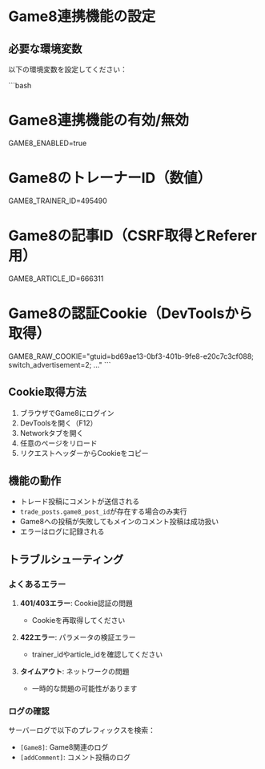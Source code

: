 # Game8連携機能の設定

## 必要な環境変数

以下の環境変数を設定してください：

\`\`\`bash
# Game8連携機能の有効/無効
GAME8_ENABLED=true

# Game8のトレーナーID（数値）
GAME8_TRAINER_ID=495490

# Game8の記事ID（CSRF取得とReferer用）
GAME8_ARTICLE_ID=666311

# Game8の認証Cookie（DevToolsから取得）
GAME8_RAW_COOKIE="gtuid=bd69ae13-0bf3-401b-9fe8-e20c7c3cf088; switch_advertisement=2; ..."
\`\`\`

## Cookie取得方法

1. ブラウザでGame8にログイン
2. DevToolsを開く（F12）
3. Networkタブを開く
4. 任意のページをリロード
5. リクエストヘッダーからCookieをコピー

## 機能の動作

- トレード投稿にコメントが送信される
- `trade_posts.game8_post_id`が存在する場合のみ実行
- Game8への投稿が失敗してもメインのコメント投稿は成功扱い
- エラーはログに記録される

## トラブルシューティング

### よくあるエラー

1. **401/403エラー**: Cookie認証の問題
   - Cookieを再取得してください
   
2. **422エラー**: パラメータの検証エラー
   - trainer_idやarticle_idを確認してください
   
3. **タイムアウト**: ネットワークの問題
   - 一時的な問題の可能性があります

### ログの確認

サーバーログで以下のプレフィックスを検索：
- `[Game8]`: Game8関連のログ
- `[addComment]`: コメント投稿のログ
